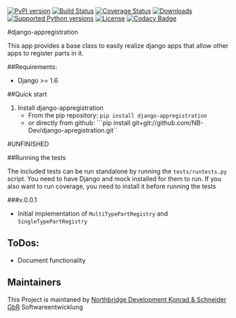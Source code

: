[![PyPI version](https://img.shields.io/pypi/v/django-appregistration.svg)](http://badge.fury.io/py/django-appregistration) [![Build Status](https://travis-ci.org/NB-Dev/django-appregistration.svg?branch=master)](https://travis-ci.org/NB-Dev/django-appregistration) [![Coverage Status](https://coveralls.io/repos/NB-Dev/django-appregistration/badge.svg?branch=master&service=github)](https://coveralls.io/github/NB-Dev/django-appregistration?branch=master) [![Downloads](https://img.shields.io/pypi/dm/django-appregistration.svg)](https://pypi.python.org/pypi/django-appregistration/) [![Supported Python versions](https://img.shields.io/pypi/pyversions/django-appregistration.svg)](https://pypi.python.org/pypi/django-appregistration/) [![License](https://img.shields.io/pypi/l/django-appregistration.svg)](https://pypi.python.org/pypi/django-appregistration/) [![Codacy Badge](https://api.codacy.com/project/badge/grade/79d4fa62bb77478392d9535067d010c6)](https://www.codacy.com/app/tim_11/django-appregistration)

#django-appregistration


This app provides a base class to easily realize django apps that allow other apps to register parts in it.

##Requirements:

* Django >= 1.6

##Quick start

1. Install django-appregistration
    * From the pip repository: ```pip install django-appregistration```
    * or directly from github: ```pip install git+git://github.com/NB-Dev/django-apregistration.git``

#UNFINISHED

##Running the tests

The included tests can be run standalone by running the `tests/runtests.py` script. You need to have Django and
mock installed for them to run. If you also want to run coverage, you need to install it before running the tests

###v.0.0.1

- Initial implementation of `MultiTypePartRegistry` and `SingleTypePartRegistry`

## ToDos:
- Document functionality

## Maintainers
This Project is maintaned by [Northbridge Development Konrad & Schneider GbR](http://www.northbridge-development.de) Softwareentwicklung
